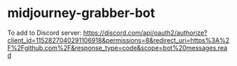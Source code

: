 # midjourney-grabber-bot

To add to Discord server: 
https://discord.com/api/oauth2/authorize?client_id=1152827040291106918&permissions=8&redirect_uri=https%3A%2F%2Fgithub.com%2F&response_type=code&scope=bot%20messages.read
